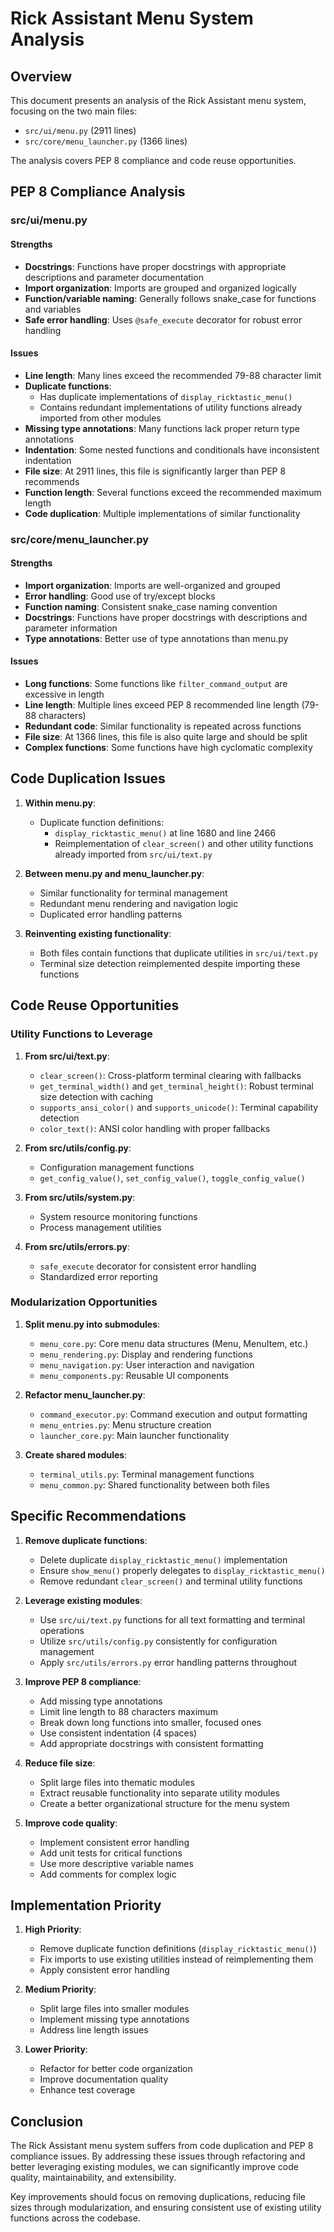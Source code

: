 # Rick Assistant Menu System Analysis

## Overview

This document presents an analysis of the Rick Assistant menu system, focusing on the two main files:
- `src/ui/menu.py` (2911 lines)
- `src/core/menu_launcher.py` (1366 lines)

The analysis covers PEP 8 compliance and code reuse opportunities.

## PEP 8 Compliance Analysis

### src/ui/menu.py

#### Strengths
- **Docstrings**: Functions have proper docstrings with appropriate descriptions and parameter documentation
- **Import organization**: Imports are grouped and organized logically
- **Function/variable naming**: Generally follows snake_case for functions and variables
- **Safe error handling**: Uses `@safe_execute` decorator for robust error handling

#### Issues
- **Line length**: Many lines exceed the recommended 79-88 character limit
- **Duplicate functions**: 
  - Has duplicate implementations of `display_ricktastic_menu()`
  - Contains redundant implementations of utility functions already imported from other modules
- **Missing type annotations**: Many functions lack proper return type annotations
- **Indentation**: Some nested functions and conditionals have inconsistent indentation
- **File size**: At 2911 lines, this file is significantly larger than PEP 8 recommends
- **Function length**: Several functions exceed the recommended maximum length
- **Code duplication**: Multiple implementations of similar functionality

### src/core/menu_launcher.py

#### Strengths
- **Import organization**: Imports are well-organized and grouped
- **Error handling**: Good use of try/except blocks
- **Function naming**: Consistent snake_case naming convention
- **Docstrings**: Functions have proper docstrings with descriptions and parameter information
- **Type annotations**: Better use of type annotations than menu.py

#### Issues
- **Long functions**: Some functions like `filter_command_output` are excessive in length
- **Line length**: Multiple lines exceed PEP 8 recommended line length (79-88 characters)
- **Redundant code**: Similar functionality is repeated across functions
- **File size**: At 1366 lines, this file is also quite large and should be split
- **Complex functions**: Some functions have high cyclomatic complexity

## Code Duplication Issues

1. **Within menu.py**:
   - Duplicate function definitions:
     - `display_ricktastic_menu()` at line 1680 and line 2466
     - Reimplementation of `clear_screen()` and other utility functions already imported from `src/ui/text.py`

2. **Between menu.py and menu_launcher.py**:
   - Similar functionality for terminal management
   - Redundant menu rendering and navigation logic
   - Duplicated error handling patterns

3. **Reinventing existing functionality**:
   - Both files contain functions that duplicate utilities in `src/ui/text.py`
   - Terminal size detection reimplemented despite importing these functions

## Code Reuse Opportunities

### Utility Functions to Leverage

1. **From src/ui/text.py**:
   - `clear_screen()`: Cross-platform terminal clearing with fallbacks
   - `get_terminal_width()` and `get_terminal_height()`: Robust terminal size detection with caching
   - `supports_ansi_color()` and `supports_unicode()`: Terminal capability detection
   - `color_text()`: ANSI color handling with proper fallbacks

2. **From src/utils/config.py**:
   - Configuration management functions
   - `get_config_value()`, `set_config_value()`, `toggle_config_value()`

3. **From src/utils/system.py**:
   - System resource monitoring functions
   - Process management utilities

4. **From src/utils/errors.py**:
   - `safe_execute` decorator for consistent error handling
   - Standardized error reporting

### Modularization Opportunities

1. **Split menu.py into submodules**:
   - `menu_core.py`: Core menu data structures (Menu, MenuItem, etc.)
   - `menu_rendering.py`: Display and rendering functions
   - `menu_navigation.py`: User interaction and navigation
   - `menu_components.py`: Reusable UI components

2. **Refactor menu_launcher.py**:
   - `command_executor.py`: Command execution and output formatting
   - `menu_entries.py`: Menu structure creation
   - `launcher_core.py`: Main launcher functionality

3. **Create shared modules**:
   - `terminal_utils.py`: Terminal management functions
   - `menu_common.py`: Shared functionality between both files

## Specific Recommendations

1. **Remove duplicate functions**:
   - Delete duplicate `display_ricktastic_menu()` implementation
   - Ensure `show_menu()` properly delegates to `display_ricktastic_menu()`
   - Remove redundant `clear_screen()` and terminal utility functions

2. **Leverage existing modules**:
   - Use `src/ui/text.py` functions for all text formatting and terminal operations
   - Utilize `src/utils/config.py` consistently for configuration management
   - Apply `src/utils/errors.py` error handling patterns throughout

3. **Improve PEP 8 compliance**:
   - Add missing type annotations
   - Limit line length to 88 characters maximum
   - Break down long functions into smaller, focused ones
   - Use consistent indentation (4 spaces)
   - Add appropriate docstrings with consistent formatting

4. **Reduce file size**:
   - Split large files into thematic modules
   - Extract reusable functionality into separate utility modules
   - Create a better organizational structure for the menu system

5. **Improve code quality**:
   - Implement consistent error handling
   - Add unit tests for critical functions
   - Use more descriptive variable names
   - Add comments for complex logic

## Implementation Priority

1. **High Priority**:
   - Remove duplicate function definitions (`display_ricktastic_menu()`)
   - Fix imports to use existing utilities instead of reimplementing them
   - Apply consistent error handling

2. **Medium Priority**:
   - Split large files into smaller modules
   - Implement missing type annotations
   - Address line length issues

3. **Lower Priority**:
   - Refactor for better code organization
   - Improve documentation quality
   - Enhance test coverage

## Conclusion

The Rick Assistant menu system suffers from code duplication and PEP 8 compliance issues. By addressing these issues through refactoring and better leveraging existing modules, we can significantly improve code quality, maintainability, and extensibility.

Key improvements should focus on removing duplications, reducing file sizes through modularization, and ensuring consistent use of existing utility functions across the codebase.

